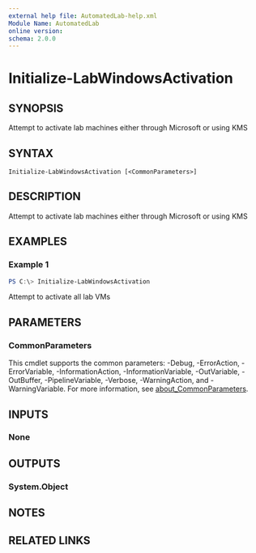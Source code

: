 ```yaml
---
external help file: AutomatedLab-help.xml
Module Name: AutomatedLab
online version:
schema: 2.0.0
---
```


# Initialize-LabWindowsActivation

## SYNOPSIS
Attempt to activate lab machines either through Microsoft or using KMS

## SYNTAX

```
Initialize-LabWindowsActivation [<CommonParameters>]
```

## DESCRIPTION
Attempt to activate lab machines either through Microsoft or using KMS

## EXAMPLES

### Example 1
```powershell
PS C:\> Initialize-LabWindowsActivation
```

Attempt to activate all lab VMs

## PARAMETERS

### CommonParameters
This cmdlet supports the common parameters: -Debug, -ErrorAction, -ErrorVariable, -InformationAction, -InformationVariable, -OutVariable, -OutBuffer, -PipelineVariable, -Verbose, -WarningAction, and -WarningVariable. For more information, see [about_CommonParameters](http://go.microsoft.com/fwlink/?LinkID=113216).

## INPUTS

### None

## OUTPUTS

### System.Object
## NOTES

## RELATED LINKS
